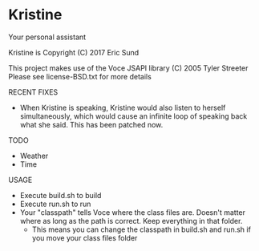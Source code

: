 # Kristine
Your personal assistant

Kristine is Copyright (C) 2017 Eric Sund

This project makes use of the Voce JSAPI library (C) 2005 Tyler Streeter
Please see license-BSD.txt for more details

RECENT FIXES
- When Kristine is speaking, Kristine would also listen to herself simultaneously,
which would cause an infinite loop of speaking back what she said.  This has been
patched now.

TODO
- Weather
- Time

USAGE

- Execute build.sh to build
- Execute run.sh to run
- Your "classpath" tells Voce where the class files are.  Doesn't matter where
as long as the path is correct.  Keep everything in that folder.
  - This means you can change the classpath in build.sh and run.sh if you move
  your class files folder

